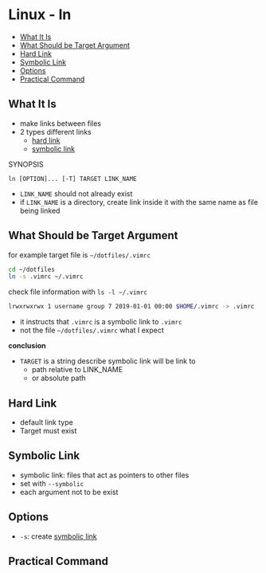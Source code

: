 # Linux - ln

* [What It Is](#what-it-is)
* [What Should be Target Argument](#what-should-be-target-argument)
* [Hard Link](#hard-link)
* [Symbolic Link](#symbolic-link)
* [Options](#options)
* [Practical Command](#practical-command)

## What It Is

- make links between files
- 2 types different links
  - [hard link](#hard-link)
  - [symbolic link](#symbolic-link)

SYNOPSIS

`ln [OPTION]... [-T] TARGET LINK_NAME`

- `LINK_NAME` should not already exist
- if `LINK_NAME` is a directory, create link inside it with the same name as file being linked

## What Should be Target Argument

for example target file is `~/dotfiles/.vimrc`

```sh
cd ~/dotfiles
ln -s .vimrc ~/.vimrc
```

check file information with `ls -l ~/.vimrc`

```sh
lrwxrwxrwx 1 username group 7 2019-01-01 00:00 $HOME/.vimrc -> .vimrc
```

- it instructs that `.vimrc` is a symbolic link to `.vimrc`
- not the file `~/dotfiles/.vimrc` what I expect

**conclusion**

- `TARGET` is a string describe symbolic link will be link to
  - path relative to LINK_NAME
  - or absolute path

## Hard Link

- default link type
- Target must exist

## Symbolic Link

- symbolic link: files that act as pointers to other files
- set with `--symbolic`
- each argument not to be exist

## Options

- `-s`: create [symbolic link](#symbolic-link)

## Practical Command


